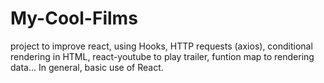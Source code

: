 # My-Cool-Films
project to improve react, using Hooks, HTTP requests (axios), conditional rendering in HTML, react-youtube to play trailer, funtion map to rendering data...
In general, basic use of React.

